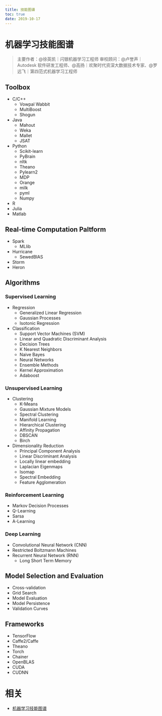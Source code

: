 ```yaml
---
title: 技能图谱
toc: true
date: 2019-10-17
---
```

# 机器学习技能图谱

> 主要作者：@徐英凯｜闪银机器学习工程师 审校顾问：@卢誉声｜Autodesk 软件研发工程师、@高扬｜欢聚时代资深大数据技术专家、@罗远飞｜第四范式机器学习工程师

## Toolbox

- C/C++
  - Vowpal Wabbit
  - MultiBoost
  - Shogun
- Java
  - Mahout
  - Weka
  - Mallet
  - JSAT
- Python
  - Scikit-learn
  - PyBrain
  - nltk
  - Theano
  - Pylearn2
  - MDP
  - Orange
  - milk
  - pyml
  - Numpy
- R
- Julia
- Matlab

## Real-time Computation Paltform

- Spark
  - MLlib
- Hurricane
  - SewedBlAS
- Storm
- Heron

## Algorithms

### Supervised Learning

- Regression
  - Generalized Linear Regression
  - Gaussian Processes
  - Isotonic Regression
- Classification
  - Support Vector Machines (SVM)
  - Linear and Quadratic Discriminant Analysis
  - Decision Trees
  - K Nearest Neighbors
  - Naive Bayes
  - Neural Networks
  - Ensemble Methods
  - Kernel Approximation
  - Adaboost

### Unsupervised Learning

- Clustering
  - K-Means
  - Gaussian Mixture Models
  - Spectral Clustering
  - Manifold Learning
  - Hierarchical Clustering
  - Affinity Propagation
  - DBSCAN
  - Birch
- Dimensionality Reduction
  - Principal Component Analysis
  - Linear Discriminant Analysis
  - Locally linear embedding
  - Laplacian Eigenmaps
  - Isomap
  - Spectral Embedding
  - Feature Agglomeration

### Reinforcement Learning

- Markov Decision Processes
- Q-Learning
- Sarsa
- A-Learning

### Deep Learning

- Convolutional Neural Network (CNN)
- Restricted Boltzmann Machines
- Recurrent Neural Network (RNN)
  - Long Short Term Memory

## Model Selection and Evaluation

- Cross-validation
- Grid Search
- Model Evaluation
- Model Persistence
- Validation Curves

## Frameworks

- TensorFlow
- Caffe2/Caffe
- Theano
- Torch
- Chainer
- OpenBLAS
- CUDA
- CUDNN


# 相关

- [机器学习技能图谱](https://github.com/TeamStuQ/skill-map/blob/master/data/map-MachineLearning.md)
